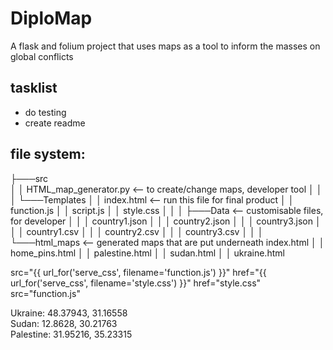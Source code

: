 # DiploMap

A flask and folium project that uses maps as a tool to inform the masses on global conflicts

## tasklist
- do testing
- create readme

## file system:

├───src  
│   │ HTML_map_generator.py <-- to create/change maps, developer tool
│   │
│   └───Templates
│       │ index.html <-- run this file for final product
│       │ function.js
│       │ script.js
│       │ style.css
│       │
│       ├───Data <-- customisable files, for developer
│       │   │ country1.json
│       │   │ country2.json
│       │   │ country3.json
│       │   │ country1.csv
│       │   │ country2.csv
│       │   │ country3.csv
│       │
│       └───html_maps <-- generated maps that are put underneath index.html
│           │ home_pins.html
│           │ palestine.html
│           │ sudan.html
│           │ ukraine.html

src="{{ url_for('serve_css', filename='function.js') }}"
href="{{ url_for('serve_css', filename='style.css') }}"
href="style.css"
src="function.js"

Ukraine: 48.37943, 31.16558 <br/>
Sudan: 12.8628, 30.21763 <br/>
Palestine: 31.95216, 35.23315
